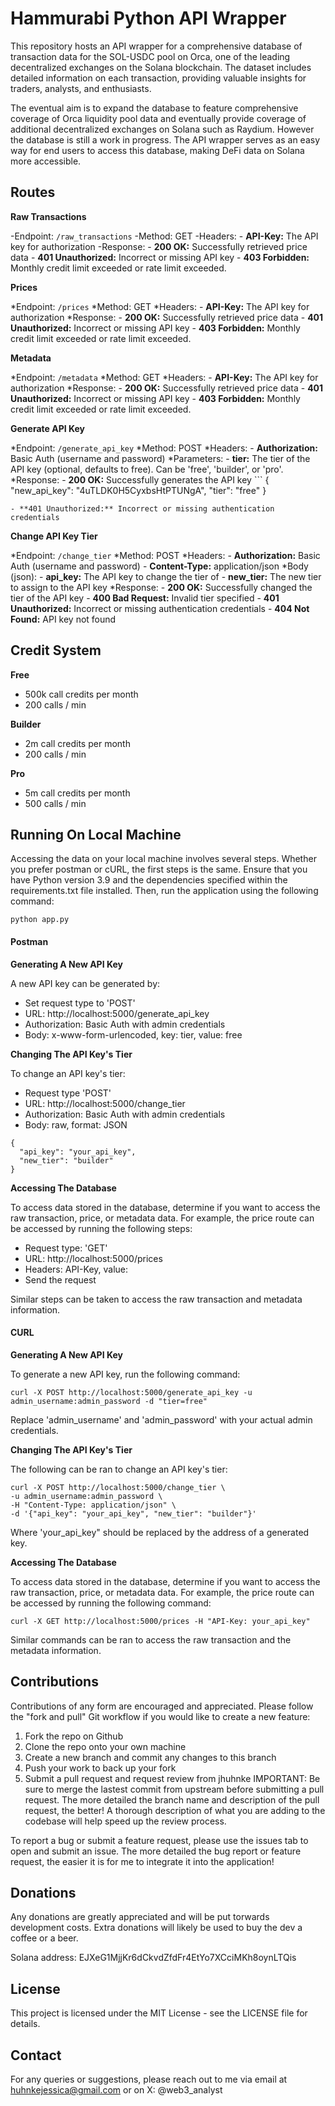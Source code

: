 # Hammurabi Python API Wrapper

This repository hosts an API wrapper for a comprehensive database of transaction data for the SOL-USDC pool on Orca, one of the leading decentralized exchanges on the Solana blockchain. The dataset includes detailed information on each transaction, providing valuable insights for traders, analysts, and enthusiasts.

The eventual aim is to expand the database to feature comprehensive coverage of Orca liquidity pool data and eventually provide coverage of additional decentralized exchanges on Solana such as Raydium. However the database is still a work in progress. The API wrapper serves as an easy way for end users to access this database, making DeFi data on Solana more accessible. 

## Routes 
**Raw Transactions**

-Endpoint: ```/raw_transactions```
-Method: GET
-Headers: 
    - **API-Key:** The API key for authorization
-Response:
    - **200 OK:** Successfully retrieved price data
    - **401 Unauthorized:** Incorrect or missing API key
    - **403 Forbidden:** Monthly credit limit exceeded or rate limit exceeded. 

**Prices**

*Endpoint: ```/prices```
*Method: GET
*Headers: 
    - **API-Key:** The API key for authorization
*Response:
    - **200 OK:** Successfully retrieved price data
    - **401 Unauthorized:** Incorrect or missing API key
    - **403 Forbidden:** Monthly credit limit exceeded or rate limit exceeded. 

**Metadata**

*Endpoint: ```/metadata```
*Method: GET
*Headers: 
    - **API-Key:** The API key for authorization
*Response:
    - **200 OK:** Successfully retrieved price data
    - **401 Unauthorized:** Incorrect or missing API key
    - **403 Forbidden:** Monthly credit limit exceeded or rate limit exceeded. 

**Generate API Key**

*Endpoint: ```/generate_api_key```
*Method: POST 
*Headers: 
    - **Authorization:** Basic Auth (username and password)
*Parameters:
    - **tier:** The tier of the API key (optional, defaults to free). Can be 'free', 'builder', or 'pro'.
*Response:
    - **200 OK:** Successfully generates the API key
    ```
    {
    "new_api_key": "4uTLDK0H5CyxbsHtPTUNgA",
    "tier": "free"
    }

    - **401 Unauthorized:** Incorrect or missing authentication credentials

**Change API Key Tier**

*Endpoint: ```/change_tier```
*Method: POST
*Headers:
    - **Authorization:** Basic Auth (username and password)
    - **Content-Type:** application/json
*Body (json):
    - **api_key:** The API key to change the tier of
    - **new_tier:** The new tier to assign to the API key
*Response:
    - **200 OK:** Successfully changed the tier of the API key
    - **400 Bad Request:** Invalid tier specified
    - **401 Unauthorized:** Incorrect or missing authentication credentials
    - **404 Not Found:** API key not found

## Credit System 

**Free**
- 500k call credits per month
- 200 calls / min

**Builder**
- 2m call credits per month
- 200 calls / min

**Pro**
- 5m call credits per month
- 500 calls / min

## Running On Local Machine 

Accessing the data on your local machine involves several steps. Whether you prefer postman or cURL, the first steps is the same. Ensure that you have Python version 3.9 and the dependencies specified within the requirements.txt file installed. Then, run the application using the following command: 

```python app.py```

#### Postman 

**Generating A New API Key**

A new API key can be generated by: 

- Set request type to 'POST'
- URL: http://localhost:5000/generate_api_key
- Authorization: Basic Auth with admin credentials
- Body: x-www-form-urlencoded, key: tier, value: free

**Changing The API Key's Tier**

To change an API key's tier: 

- Request type 'POST'
- URL: http://localhost:5000/change_tier
- Authorization: Basic Auth with admin credentials
- Body: raw, format: JSON
```
{
  "api_key": "your_api_key",
  "new_tier": "builder"
}
```

**Accessing The Database**

To access data stored in the database, determine if you want to access the raw transaction, price, or metadata data. For example, the price route can be accessed by running the following steps:

- Request type: 'GET'
- URL: http://localhost:5000/prices
- Headers: API-Key, value: <your-API-key>
- Send the request

Similar steps can be taken to access the raw transaction and metadata information. 

#### CURL 

**Generating A New API Key**

To generate a new API key, run the following command: 

```
curl -X POST http://localhost:5000/generate_api_key -u admin_username:admin_password -d "tier=free"
```

Replace 'admin_username' and 'admin_password' with your actual admin credentials. 

**Changing The API Key's Tier**

The following can be ran to change an API key's tier: 

```
curl -X POST http://localhost:5000/change_tier \
-u admin_username:admin_password \
-H "Content-Type: application/json" \
-d '{"api_key": "your_api_key", "new_tier": "builder"}'
```

Where 'your_api_key" should be replaced by the address of a generated key. 

**Accessing The Database**

To access data stored in the database, determine if you want to access the raw transaction, price, or metadata data. For example, the price route can be accessed by running the following command: 

```
curl -X GET http://localhost:5000/prices -H "API-Key: your_api_key"
```

Similar commands can be ran to access the raw transaction and the metadata information. 

## Contributions
Contributions of any form are encouraged and appreciated. Please follow the "fork and pull" Git workflow if you would like to create a new feature:

1. Fork the repo on Github
2. Clone the repo onto your own machine
3. Create a new branch and commit any changes to this branch
4. Push your work to back up your fork
5. Submit a pull request and request review from jhuhnke IMPORTANT: Be sure to merge the lastest commit from upstream before submitting a pull request.
The more detailed the branch name and description of the pull request, the better! A thorough description of what you are adding to the codebase will help speed up the review process.

To report a bug or submit a feature request, please use the issues tab to open and submit an issue. The more detailed the bug report or feature request, the easier it is for me to integrate it into the application!

## Donations
Any donations are greatly appreciated and will be put torwards development costs. Extra donations will likely be used to buy the dev a coffee or a beer.

Solana address: EJXeG1MjjKr6dCkvdZfdFr4EtYo7XCciMKh8oynLTQis

## License 
This project is licensed under the MIT License - see the LICENSE file for details.

## Contact 
For any queries or suggestions, please reach out to me via email at huhnkejessica@gmail.com or on X: @web3_analyst

